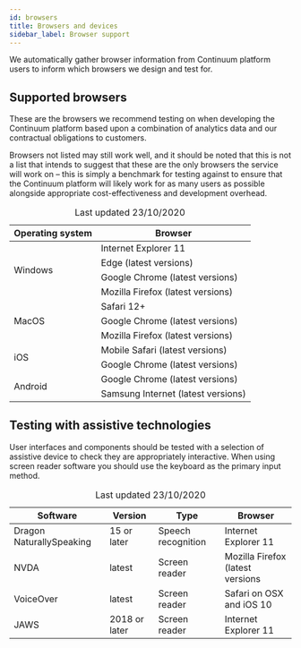 ```yaml
---
id: browsers
title: Browsers and devices
sidebar_label: Browser support
---
```


We automatically gather browser information from Continuum platform users to inform which browsers we design and test for.

## Supported browsers

These are the browsers we recommend testing on when developing the Continuum platform based upon a combination of analytics data and our contractual obligations to customers.

Browsers not listed may still work well, and it should be noted that this is not a list that intends to suggest that these are the only browsers the service will work on – this is simply a benchmark for testing against to ensure that the Continuum platform will likely work for as many users as possible alongside appropriate cost-effectiveness and development overhead.

<table className="table table--full">
    <thead>
        <tr>
            <th scope="col">Operating system</th>
            <th scope="col">Browser</th>
        </tr>
    </thead>
    <tbody>
    <tr>
        <td rowspan="5">Windows</td>
    </tr>
    <tr>
        <td>Internet Explorer 11</td>
    </tr>
    <tr>
        <td>Edge (latest versions)</td>
    </tr>
    <tr>
        <td>Google Chrome (latest versions)</td>
    </tr>
    <tr>
        <td>Mozilla Firefox (latest versions)</td>
    </tr>
    <tr>
        <td rowspan="3">MacOS</td>
        <td>Safari 12+</td>
    </tr>
    <tr>
        <td>Google Chrome (latest versions)</td>
    </tr>
    <tr>
        <td>Mozilla Firefox (latest versions)</td>
    </tr>
    <tr>
        <td rowspan="2">iOS</td>
        <td>Mobile Safari (latest versions)</td>
    </tr>
    <tr>
        <td>Google Chrome (latest versions)</td>
    </tr>
    <tr>
        <td rowspan="2">Android</td>
        <td>Google Chrome (latest versions)</td>
    </tr>
    <tr>
        <td>Samsung Internet (latest versions)</td>
    </tr>
    </tbody>
    <caption>Last updated 23/10/2020</caption>
</table>

## Testing with assistive technologies

User interfaces and components should be tested with a selection of assistive device to check they are appropriately interactive. When using screen reader software you should use the keyboard as the primary input method.

<table className="table table--full">
    <thead>
    <tr>
        <th scope="col">Software</th>
        <th scope="col">Version</th>
        <th scope="col">Type</th>
        <th scope="col">Browser</th>
    </tr>
    </thead>
    <tbody>
    <tr>
        <td>Dragon NaturallySpeaking</td>
        <td>15 or later</td>
        <td>Speech recognition</td>
        <td>Internet Explorer 11</td>
    </tr>
    <tr>
        <td>NVDA</td>
        <td>latest</td>
        <td>Screen reader</td>
        <td>Mozilla Firefox (latest versions</td>
    </tr>
    <tr>
        <td>VoiceOver</td>
        <td>latest</td>
        <td>Screen reader</td>
        <td>Safari on OSX and iOS 10</td>
    </tr>
    <tr>
        <td>JAWS</td>
        <td>2018 or later</td>
        <td>Screen reader</td>
        <td>Internet Explorer 11</td>
    </tr>
    </tbody>
    <caption>Last updated 23/10/2020</caption>
</table>
